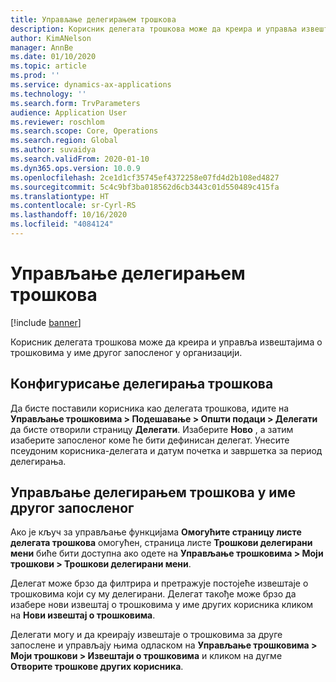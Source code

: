 ```yaml
---
title: Управљање делегирањем трошкова
description: Корисник делегата трошкова може да креира и управља извештајима о трошковима у име другог запосленог у организацији.
author: KimANelson
manager: AnnBe
ms.date: 01/10/2020
ms.topic: article
ms.prod: ''
ms.service: dynamics-ax-applications
ms.technology: ''
ms.search.form: TrvParameters
audience: Application User
ms.reviewer: roschlom
ms.search.scope: Core, Operations
ms.search.region: Global
ms.author: suvaidya
ms.search.validFrom: 2020-01-10
ms.dyn365.ops.version: 10.0.9
ms.openlocfilehash: 2ce1d1cf35745ef4372258e07fd4d2b108ed4827
ms.sourcegitcommit: 5c4c9bf3ba018562d6cb3443c01d550489c415fa
ms.translationtype: HT
ms.contentlocale: sr-Cyrl-RS
ms.lasthandoff: 10/16/2020
ms.locfileid: "4084124"
---
```

# <a name="manage-expense-delegation"></a>Управљање делегирањем трошкова

[!include [banner](../includes/banner.md)]

Корисник делегата трошкова може да креира и управља извештајима о трошковима у име другог запосленог у организацији.

## <a name="configuring-expense-delegation"></a>Конфигурисање делегирања трошкова

Да бисте поставили корисника као делегата трошкова, идите на **Управљање трошковима > Подешавање > Општи подаци > Делегати** да бисте отворили страницу **Делегати**. Изаберите **Ново** , а затим изаберите запосленог коме ће бити дефинисан делегат. Унесите псеудоним корисника-делегата и датум почетка и завршетка за период делегирања.

## <a name="managing-expense-delegation-on-behalf-of-another-employee"></a>Управљање делегирањем трошкова у име другог запосленог

Ако је кључ за управљање функцијама **Омогућите страницу листе делегата трошкова** омогућен, страница листе **Трошкови делегирани мени** биће бити доступна ако одете на **Управљање трошковима > Моји трошкови > Трошкови делегирани мени**.

Делегат може брзо да филтрира и претражује постојеће извештаје о трошковима који су му делегирани. Делегат такође може брзо да изабере нови извештај о трошковима у име других корисника кликом на **Нови извештај о трошковима**.

Делегати могу и да креирају извештаје о трошковима за друге запослене и управљају њима одласком на **Управљање трошковима > Моји трошкови > Извештаји о трошковима** и кликом на дугме **Отворите трошкове других корисника**.
